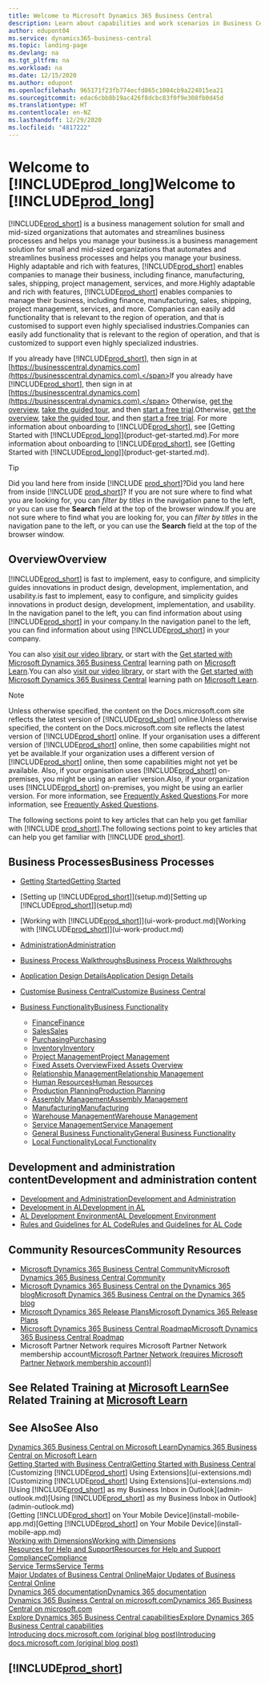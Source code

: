 ```yaml
---
title: Welcome to Microsoft Dynamics 365 Business Central
description: Learn about capabilities and work scenarios in Business Central that helps companies manage their business, including finance, manufacturing, sales, shipping, project management, services, and more.
author: edupont04
ms.service: dynamics365-business-central
ms.topic: landing-page
ms.devlang: na
ms.tgt_pltfrm: na
ms.workload: na
ms.date: 12/15/2020
ms.author: edupont
ms.openlocfilehash: 965171f23fb774ecfd865c1004cb9a224015ea21
ms.sourcegitcommit: edac6cbb8b19ac426f8dcbc83f0f9e308fb0d45d
ms.translationtype: HT
ms.contentlocale: en-NZ
ms.lasthandoff: 12/29/2020
ms.locfileid: "4817222"
---
```

# <a name="welcome-to-prod_long"></a><span data-ttu-id="b9b84-103">Welcome to [!INCLUDE[prod_long](includes/prod_long.md)]</span><span class="sxs-lookup"><span data-stu-id="b9b84-103">Welcome to [!INCLUDE[prod_long](includes/prod_long.md)]</span></span>

[!INCLUDE[prod_short](includes/prod_short.md)] <span data-ttu-id="b9b84-104">is a business management solution for small and mid-sized organizations that automates and streamlines business processes and helps you manage your business.</span><span class="sxs-lookup"><span data-stu-id="b9b84-104">is a business management solution for small and mid-sized organizations that automates and streamlines business processes and helps you manage your business.</span></span> <span data-ttu-id="b9b84-105">Highly adaptable and rich with features, [!INCLUDE[prod_short](includes/prod_short.md)] enables companies to manage their business, including finance, manufacturing, sales, shipping, project management, services, and more.</span><span class="sxs-lookup"><span data-stu-id="b9b84-105">Highly adaptable and rich with features, [!INCLUDE[prod_short](includes/prod_short.md)] enables companies to manage their business, including finance, manufacturing, sales, shipping, project management, services, and more.</span></span> <span data-ttu-id="b9b84-106">Companies can easily add functionality that is relevant to the region of operation, and that is customised to support even highly specialised industries.</span><span class="sxs-lookup"><span data-stu-id="b9b84-106">Companies can easily add functionality that is relevant to the region of operation, and that is customized to support even highly specialized industries.</span></span>  

<span data-ttu-id="b9b84-107">If you already have [!INCLUDE[prod_short](includes/prod_short.md)], then sign in at [https://businesscentral.dynamics.com](https://businesscentral.dynamics.com).</span><span class="sxs-lookup"><span data-stu-id="b9b84-107">If you already have [!INCLUDE[prod_short](includes/prod_short.md)], then sign in at [https://businesscentral.dynamics.com](https://businesscentral.dynamics.com).</span></span> <span data-ttu-id="b9b84-108">Otherwise, [get the overview](https://dynamics.microsoft.com/business-central/overview/),  [take the guided tour](https://dynamics.microsoft.com/en-us/guidedtour/dynamics/business-central/1/1), and then [start a free trial](https://go.microsoft.com/fwlink/?linkid=847861).</span><span class="sxs-lookup"><span data-stu-id="b9b84-108">Otherwise, [get the overview](https://dynamics.microsoft.com/business-central/overview/),  [take the guided tour](https://dynamics.microsoft.com/en-us/guidedtour/dynamics/business-central/1/1), and then [start a free trial](https://go.microsoft.com/fwlink/?linkid=847861).</span></span> <span data-ttu-id="b9b84-109">For more information about onboarding to [!INCLUDE[prod_short](includes/prod_short.md)], see [Getting Started with [!INCLUDE[prod_long](includes/prod_long.md)]](product-get-started.md).</span><span class="sxs-lookup"><span data-stu-id="b9b84-109">For more information about onboarding to [!INCLUDE[prod_short](includes/prod_short.md)], see [Getting Started with [!INCLUDE[prod_long](includes/prod_long.md)]](product-get-started.md).</span></span>  

> [!TIP]
> <span data-ttu-id="b9b84-110">Did you land here from inside [!INCLUDE [prod_short](includes/prod_short.md)]?</span><span class="sxs-lookup"><span data-stu-id="b9b84-110">Did you land here from inside [!INCLUDE [prod_short](includes/prod_short.md)]?</span></span> <span data-ttu-id="b9b84-111">If you are not sure where to find what you are looking for, you can *filter by titles* in the navigation pane to the left, or you can use the **Search** field at the top of the browser window.</span><span class="sxs-lookup"><span data-stu-id="b9b84-111">If you are not sure where to find what you are looking for, you can *filter by titles* in the navigation pane to the left, or you can use the **Search** field at the top of the browser window.</span></span>

## <a name="overview"></a><span data-ttu-id="b9b84-112">Overview</span><span class="sxs-lookup"><span data-stu-id="b9b84-112">Overview</span></span>

[!INCLUDE[prod_short](includes/prod_short.md)] <span data-ttu-id="b9b84-113">is fast to implement, easy to configure, and simplicity guides innovations in product design, development, implementation, and usability.</span><span class="sxs-lookup"><span data-stu-id="b9b84-113">is fast to implement, easy to configure, and simplicity guides innovations in product design, development, implementation, and usability.</span></span> <span data-ttu-id="b9b84-114">In the navigation panel to the left, you can find information about using [!INCLUDE[prod_short](includes/prod_short.md)] in your company.</span><span class="sxs-lookup"><span data-stu-id="b9b84-114">In the navigation panel to the left, you can find information about using [!INCLUDE[prod_short](includes/prod_short.md)] in your company.</span></span>  

<span data-ttu-id="b9b84-115">You can also [visit our video library](across-videos.md), or start with the [Get started with Microsoft Dynamics 365 Business Central](/learn/paths/get-started-dynamics-365-business-central/) learning path on [Microsoft Learn](/learn/dynamics365/business-central?WT.mc_id=dyn365bc_landingpage-docs).</span><span class="sxs-lookup"><span data-stu-id="b9b84-115">You can also [visit our video library](across-videos.md), or start with the [Get started with Microsoft Dynamics 365 Business Central](/learn/paths/get-started-dynamics-365-business-central/) learning path on [Microsoft Learn](/learn/dynamics365/business-central?WT.mc_id=dyn365bc_landingpage-docs).</span></span>  

> [!NOTE]
> <span data-ttu-id="b9b84-116">Unless otherwise specified, the content on the Docs.microsoft.com site reflects the latest version of [!INCLUDE[prod_short](includes/prod_short.md)] online.</span><span class="sxs-lookup"><span data-stu-id="b9b84-116">Unless otherwise specified, the content on the Docs.microsoft.com site reflects the latest version of [!INCLUDE[prod_short](includes/prod_short.md)] online.</span></span> <span data-ttu-id="b9b84-117">If your organisation uses a different version of [!INCLUDE[prod_short](includes/prod_short.md)] online, then some capabilities might not yet be available.</span><span class="sxs-lookup"><span data-stu-id="b9b84-117">If your organization uses a different version of [!INCLUDE[prod_short](includes/prod_short.md)] online, then some capabilities might not yet be available.</span></span> <span data-ttu-id="b9b84-118">Also, if your organisation uses [!INCLUDE[prod_short](includes/prod_short.md)] on-premises, you might be using an earlier version.</span><span class="sxs-lookup"><span data-stu-id="b9b84-118">Also, if your organization uses [!INCLUDE[prod_short](includes/prod_short.md)] on-premises, you might be using an earlier version.</span></span> <span data-ttu-id="b9b84-119">For more information, see [Frequently Asked Questions](across-faq.md).</span><span class="sxs-lookup"><span data-stu-id="b9b84-119">For more information, see [Frequently Asked Questions](across-faq.md).</span></span>

<span data-ttu-id="b9b84-120">The following sections point to key articles that can help you get familiar with [!INCLUDE [prod_short](includes/prod_short.md)].</span><span class="sxs-lookup"><span data-stu-id="b9b84-120">The following sections point to key articles that can help you get familiar with [!INCLUDE [prod_short](includes/prod_short.md)].</span></span>  

## <a name="business-processes"></a><span data-ttu-id="b9b84-121">Business Processes</span><span class="sxs-lookup"><span data-stu-id="b9b84-121">Business Processes</span></span>

- [<span data-ttu-id="b9b84-122">Getting Started</span><span class="sxs-lookup"><span data-stu-id="b9b84-122">Getting Started</span></span>](product-get-started.md)
- <span data-ttu-id="b9b84-123">[Setting up [!INCLUDE[prod_short](includes/prod_short.md)]](setup.md)</span><span class="sxs-lookup"><span data-stu-id="b9b84-123">[Setting up [!INCLUDE[prod_short](includes/prod_short.md)]](setup.md)</span></span>
- <span data-ttu-id="b9b84-124">[Working with [!INCLUDE[prod_short](includes/prod_short.md)]](ui-work-product.md)</span><span class="sxs-lookup"><span data-stu-id="b9b84-124">[Working with [!INCLUDE[prod_short](includes/prod_short.md)]](ui-work-product.md)</span></span>
- [<span data-ttu-id="b9b84-125">Administration</span><span class="sxs-lookup"><span data-stu-id="b9b84-125">Administration</span></span>](admin-setup-and-administration.md)
- [<span data-ttu-id="b9b84-126">Business Process Walkthroughs</span><span class="sxs-lookup"><span data-stu-id="b9b84-126">Business Process Walkthroughs</span></span>](walkthrough-business-process-walkthroughs.md)
- [<span data-ttu-id="b9b84-127">Application Design Details</span><span class="sxs-lookup"><span data-stu-id="b9b84-127">Application Design Details</span></span>](design-details-application-design.md)
- [<span data-ttu-id="b9b84-128">Customise Business Central</span><span class="sxs-lookup"><span data-stu-id="b9b84-128">Customize Business Central</span></span>](ui-customizing-overview.md)
- [<span data-ttu-id="b9b84-129">Business Functionality</span><span class="sxs-lookup"><span data-stu-id="b9b84-129">Business Functionality</span></span>](across-business-functionality.md)

  - [<span data-ttu-id="b9b84-130">Finance</span><span class="sxs-lookup"><span data-stu-id="b9b84-130">Finance</span></span>](finance.md)
  - [<span data-ttu-id="b9b84-131">Sales</span><span class="sxs-lookup"><span data-stu-id="b9b84-131">Sales</span></span>](sales-manage-sales.md)
  - [<span data-ttu-id="b9b84-132">Purchasing</span><span class="sxs-lookup"><span data-stu-id="b9b84-132">Purchasing</span></span>](purchasing-manage-purchasing.md)
  - [<span data-ttu-id="b9b84-133">Inventory</span><span class="sxs-lookup"><span data-stu-id="b9b84-133">Inventory</span></span>](inventory-manage-inventory.md)
  - [<span data-ttu-id="b9b84-134">Project Management</span><span class="sxs-lookup"><span data-stu-id="b9b84-134">Project Management</span></span>](projects-manage-projects.md)
  - [<span data-ttu-id="b9b84-135">Fixed Assets Overview</span><span class="sxs-lookup"><span data-stu-id="b9b84-135">Fixed Assets Overview</span></span>](fa-manage.md)
  - [<span data-ttu-id="b9b84-136">Relationship Management</span><span class="sxs-lookup"><span data-stu-id="b9b84-136">Relationship Management</span></span>](marketing-relationship-management.md)
  - [<span data-ttu-id="b9b84-137">Human Resources</span><span class="sxs-lookup"><span data-stu-id="b9b84-137">Human Resources</span></span>](hr-manage-human-resources.md)
  - [<span data-ttu-id="b9b84-138">Production Planning</span><span class="sxs-lookup"><span data-stu-id="b9b84-138">Production Planning</span></span>](production-planning.md)
  - [<span data-ttu-id="b9b84-139">Assembly Management</span><span class="sxs-lookup"><span data-stu-id="b9b84-139">Assembly Management</span></span>](assembly-assemble-items.md)
  - [<span data-ttu-id="b9b84-140">Manufacturing</span><span class="sxs-lookup"><span data-stu-id="b9b84-140">Manufacturing</span></span>](production-manage-manufacturing.md)
  - [<span data-ttu-id="b9b84-141">Warehouse Management</span><span class="sxs-lookup"><span data-stu-id="b9b84-141">Warehouse Management</span></span>](warehouse-manage-warehouse.md)
  - [<span data-ttu-id="b9b84-142">Service Management</span><span class="sxs-lookup"><span data-stu-id="b9b84-142">Service Management</span></span>](service-service.md)
  - [<span data-ttu-id="b9b84-143">General Business Functionality</span><span class="sxs-lookup"><span data-stu-id="b9b84-143">General Business Functionality</span></span>](ui-across-business-areas.md)
  - [<span data-ttu-id="b9b84-144">Local Functionality</span><span class="sxs-lookup"><span data-stu-id="b9b84-144">Local Functionality</span></span>](about-localization.md)

## <a name="development-and-administration-content"></a><span data-ttu-id="b9b84-145">Development and administration content</span><span class="sxs-lookup"><span data-stu-id="b9b84-145">Development and administration content</span></span>

- [<span data-ttu-id="b9b84-146">Development and Administration</span><span class="sxs-lookup"><span data-stu-id="b9b84-146">Development and Administration</span></span>](/dynamics365/business-central/dev-itpro/index)
- [<span data-ttu-id="b9b84-147">Development in AL</span><span class="sxs-lookup"><span data-stu-id="b9b84-147">Development in AL</span></span>](/dynamics365/business-central/dev-itpro/developer/devenv-dev-overview)
- [<span data-ttu-id="b9b84-148">AL Development Environment</span><span class="sxs-lookup"><span data-stu-id="b9b84-148">AL Development Environment</span></span>](/dynamics365/business-central/dev-itpro/developer/devenv-reference-overview)
- [<span data-ttu-id="b9b84-149">Rules and Guidelines for AL Code</span><span class="sxs-lookup"><span data-stu-id="b9b84-149">Rules and Guidelines for AL Code</span></span>](/dynamics365/business-central/dev-itpro/compliance/apptest-overview)

## <a name="community-resources"></a><span data-ttu-id="b9b84-150">Community Resources</span><span class="sxs-lookup"><span data-stu-id="b9b84-150">Community Resources</span></span>

- [<span data-ttu-id="b9b84-151">Microsoft Dynamics 365 Business Central Community</span><span class="sxs-lookup"><span data-stu-id="b9b84-151">Microsoft Dynamics 365 Business Central Community</span></span>](https://community.dynamics.com/business)
- [<span data-ttu-id="b9b84-152">Microsoft Dynamics 365 Business Central on the Dynamics 365 blog</span><span class="sxs-lookup"><span data-stu-id="b9b84-152">Microsoft Dynamics 365 Business Central on the Dynamics 365 blog</span></span>](https://cloudblogs.microsoft.com/dynamics365/it/product/business-central/)
- [<span data-ttu-id="b9b84-153">Microsoft Dynamics 365 Release Plans</span><span class="sxs-lookup"><span data-stu-id="b9b84-153">Microsoft Dynamics 365 Release Plans</span></span>](https://go.microsoft.com/fwlink/?linkid=2047422)
- [<span data-ttu-id="b9b84-154">Microsoft Dynamics 365 Business Central Roadmap</span><span class="sxs-lookup"><span data-stu-id="b9b84-154">Microsoft Dynamics 365 Business Central Roadmap</span></span>](https://dynamics.microsoft.com/roadmap/business-central/)
- <span data-ttu-id="b9b84-155">Microsoft Partner Network requires Microsoft Partner Network membership account</span><span class="sxs-lookup"><span data-stu-id="b9b84-155">[Microsoft Partner Network \(requires Microsoft Partner Network membership account\)](https://mspartner.microsoft.com/en/us/windows/index.aspx)|</span></span>  

## <a name="see-related-training-at-microsoft-learn"></a><span data-ttu-id="b9b84-156">See Related Training at [Microsoft Learn](/learn/dynamics365/business-central?WT.mc_id=dyn365bc_landingpage-docs)</span><span class="sxs-lookup"><span data-stu-id="b9b84-156">See Related Training at [Microsoft Learn](/learn/dynamics365/business-central?WT.mc_id=dyn365bc_landingpage-docs)</span></span>

## <a name="see-also"></a><span data-ttu-id="b9b84-157">See Also</span><span class="sxs-lookup"><span data-stu-id="b9b84-157">See Also</span></span>

[<span data-ttu-id="b9b84-158">Dynamics 365 Business Central on Microsoft Learn</span><span class="sxs-lookup"><span data-stu-id="b9b84-158">Dynamics 365 Business Central on Microsoft Learn</span></span>](/learn/dynamics365/business-central?WT.mc_id=dyn365bc_landingpage-docs)  
[<span data-ttu-id="b9b84-159">Getting Started with Business Central</span><span class="sxs-lookup"><span data-stu-id="b9b84-159">Getting Started with Business Central</span></span>](product-get-started.md)  
<span data-ttu-id="b9b84-160">[Customizing [!INCLUDE[prod_short](includes/prod_short.md)] Using Extensions](ui-extensions.md)</span><span class="sxs-lookup"><span data-stu-id="b9b84-160">[Customizing [!INCLUDE[prod_short](includes/prod_short.md)] Using Extensions](ui-extensions.md)</span></span>  
<span data-ttu-id="b9b84-161">[Using [!INCLUDE[prod_short](includes/prod_short.md)] as my Business Inbox in Outlook](admin-outlook.md)</span><span class="sxs-lookup"><span data-stu-id="b9b84-161">[Using [!INCLUDE[prod_short](includes/prod_short.md)] as my Business Inbox in Outlook](admin-outlook.md)</span></span>  
<span data-ttu-id="b9b84-162">[Getting [!INCLUDE[prod_short](includes/prod_short.md)] on Your Mobile Device](install-mobile-app.md)</span><span class="sxs-lookup"><span data-stu-id="b9b84-162">[Getting [!INCLUDE[prod_short](includes/prod_short.md)] on Your Mobile Device](install-mobile-app.md)</span></span>  
[<span data-ttu-id="b9b84-163">Working with Dimensions</span><span class="sxs-lookup"><span data-stu-id="b9b84-163">Working with Dimensions</span></span>](finance-dimensions.md)  
[<span data-ttu-id="b9b84-164">Resources for Help and Support</span><span class="sxs-lookup"><span data-stu-id="b9b84-164">Resources for Help and Support</span></span>](product-help-and-support.md)  
[<span data-ttu-id="b9b84-165">Compliance</span><span class="sxs-lookup"><span data-stu-id="b9b84-165">Compliance</span></span>](compliance/compliance-overview.md)  
[<span data-ttu-id="b9b84-166">Service Terms</span><span class="sxs-lookup"><span data-stu-id="b9b84-166">Service Terms</span></span>](compliance/compliance-service-compliance.md#service-terms)  
[<span data-ttu-id="b9b84-167">Major Updates of Business Central Online</span><span class="sxs-lookup"><span data-stu-id="b9b84-167">Major Updates of Business Central Online</span></span>](/dynamics365/business-central/dev-itpro/administration/update-rollout-timelime)  
[<span data-ttu-id="b9b84-168">Dynamics 365 documentation</span><span class="sxs-lookup"><span data-stu-id="b9b84-168">Dynamics 365 documentation</span></span>](/dynamics365/)  
[<span data-ttu-id="b9b84-169">Dynamics 365 Business Central on microsoft.com</span><span class="sxs-lookup"><span data-stu-id="b9b84-169">Dynamics 365 Business Central on microsoft.com</span></span>](https://dynamics.microsoft.com/business-central/overview/)  
[<span data-ttu-id="b9b84-170">Explore Dynamics 365 Business Central capabilities</span><span class="sxs-lookup"><span data-stu-id="b9b84-170">Explore Dynamics 365 Business Central capabilities</span></span>](https://dynamics.microsoft.com/business-central/capabilities/)  
[<span data-ttu-id="b9b84-171">Introducing docs.microsoft.com (original blog post)</span><span class="sxs-lookup"><span data-stu-id="b9b84-171">Introducing docs.microsoft.com (original blog post)</span></span>](https://docs.microsoft.com/teamblog/introducing-docs-microsoft-com)  

## [!INCLUDE[prod_short](includes/free_trial_md.md)]
